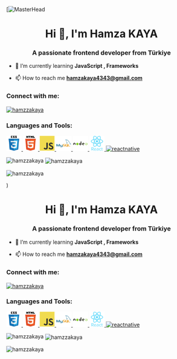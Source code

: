 [![MasterHead](https://images.ctfassets.net/aq13lwl6616q/5D0o8xDyIXnNxyWLMtnXmO/08459264445e2d13228a3d1b20ef8229/Become_a_Frontend_Developer.jpg?w=800&h=450&q=100&fm=webp&bg=transparent)

<h1 align="center">Hi 👋, I'm Hamza KAYA</h1>
<h3 align="center">A passionate frontend developer from Türkiye</h3>

- 🌱 I’m currently learning **JavaScript , Frameworks**

- 📫 How to reach me **hamzakaya4343@gmail.com**

<h3 align="left">Connect with me:</h3>
<p align="left">
<a href="https://linkedin.com/in/hamzzakaya" target="blank"><img align="center" src="https://raw.githubusercontent.com/rahuldkjain/github-profile-readme-generator/master/src/images/icons/Social/linked-in-alt.svg" alt="hamzzakaya" height="30" width="40" /></a>
</p>

<h3 align="left">Languages and Tools:</h3>
<p align="left"> <a href="https://www.w3schools.com/css/" target="_blank" rel="noreferrer"> <img src="https://raw.githubusercontent.com/devicons/devicon/master/icons/css3/css3-original-wordmark.svg" alt="css3" width="40" height="40"/> </a> <a href="https://www.w3.org/html/" target="_blank" rel="noreferrer"> <img src="https://raw.githubusercontent.com/devicons/devicon/master/icons/html5/html5-original-wordmark.svg" alt="html5" width="40" height="40"/> </a> <a href="https://developer.mozilla.org/en-US/docs/Web/JavaScript" target="_blank" rel="noreferrer"> <img src="https://raw.githubusercontent.com/devicons/devicon/master/icons/javascript/javascript-original.svg" alt="javascript" width="40" height="40"/> </a> <a href="https://www.mysql.com/" target="_blank" rel="noreferrer"> <img src="https://raw.githubusercontent.com/devicons/devicon/master/icons/mysql/mysql-original-wordmark.svg" alt="mysql" width="40" height="40"/> </a> <a href="https://nodejs.org" target="_blank" rel="noreferrer"> <img src="https://raw.githubusercontent.com/devicons/devicon/master/icons/nodejs/nodejs-original-wordmark.svg" alt="nodejs" width="40" height="40"/> </a> <a href="https://reactjs.org/" target="_blank" rel="noreferrer"> <img src="https://raw.githubusercontent.com/devicons/devicon/master/icons/react/react-original-wordmark.svg" alt="react" width="40" height="40"/> </a> <a href="https://reactnative.dev/" target="_blank" rel="noreferrer"> <img src="https://reactnative.dev/img/header_logo.svg" alt="reactnative" width="40" height="40"/> </a> </p>

<p><img align="left" src="https://github-readme-stats.vercel.app/api/top-langs?username=hamzzakaya&show_icons=true&locale=en&layout=compact" alt="hamzzakaya" /></p>

<p>&nbsp;<img align="center" src="https://github-readme-stats.vercel.app/api?username=hamzzakaya&show_icons=true&locale=en" alt="hamzzakaya" /></p>

<p><img align="center" src="https://github-readme-streak-stats.herokuapp.com/?user=hamzzakaya&" alt="hamzzakaya" /></p>
)

<h1 align="center">Hi 👋, I'm Hamza KAYA</h1>
<h3 align="center">A passionate frontend developer from Türkiye</h3>

- 🌱 I’m currently learning **JavaScript , Frameworks**

- 📫 How to reach me **hamzakaya4343@gmail.com**

<h3 align="left">Connect with me:</h3>
<p align="left">
<a href="https://linkedin.com/in/hamzzakaya" target="blank"><img align="center" src="https://raw.githubusercontent.com/rahuldkjain/github-profile-readme-generator/master/src/images/icons/Social/linked-in-alt.svg" alt="hamzzakaya" height="30" width="40" /></a>
</p>

<h3 align="left">Languages and Tools:</h3>
<p align="left"> <a href="https://www.w3schools.com/css/" target="_blank" rel="noreferrer"> <img src="https://raw.githubusercontent.com/devicons/devicon/master/icons/css3/css3-original-wordmark.svg" alt="css3" width="40" height="40"/> </a> <a href="https://www.w3.org/html/" target="_blank" rel="noreferrer"> <img src="https://raw.githubusercontent.com/devicons/devicon/master/icons/html5/html5-original-wordmark.svg" alt="html5" width="40" height="40"/> </a> <a href="https://developer.mozilla.org/en-US/docs/Web/JavaScript" target="_blank" rel="noreferrer"> <img src="https://raw.githubusercontent.com/devicons/devicon/master/icons/javascript/javascript-original.svg" alt="javascript" width="40" height="40"/> </a> <a href="https://www.mysql.com/" target="_blank" rel="noreferrer"> <img src="https://raw.githubusercontent.com/devicons/devicon/master/icons/mysql/mysql-original-wordmark.svg" alt="mysql" width="40" height="40"/> </a> <a href="https://nodejs.org" target="_blank" rel="noreferrer"> <img src="https://raw.githubusercontent.com/devicons/devicon/master/icons/nodejs/nodejs-original-wordmark.svg" alt="nodejs" width="40" height="40"/> </a> <a href="https://reactjs.org/" target="_blank" rel="noreferrer"> <img src="https://raw.githubusercontent.com/devicons/devicon/master/icons/react/react-original-wordmark.svg" alt="react" width="40" height="40"/> </a> <a href="https://reactnative.dev/" target="_blank" rel="noreferrer"> <img src="https://reactnative.dev/img/header_logo.svg" alt="reactnative" width="40" height="40"/> </a> </p>

<p><img align="left" src="https://github-readme-stats.vercel.app/api/top-langs?username=hamzzakaya&show_icons=true&locale=en&layout=compact" alt="hamzzakaya" /></p>

<p>&nbsp;<img align="center" src="https://github-readme-stats.vercel.app/api?username=hamzzakaya&show_icons=true&locale=en" alt="hamzzakaya" /></p>

<p><img align="center" src="https://github-readme-streak-stats.herokuapp.com/?user=hamzzakaya&" alt="hamzzakaya" /></p>
